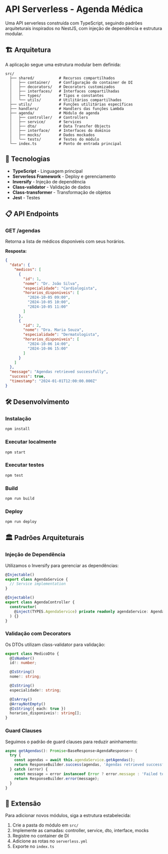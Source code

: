 # API Serverless - Agenda Médica

Uma API serverless construída com TypeScript, seguindo padrões arquiteturais inspirados no NestJS, com injeção de dependência e estrutura modular.

## 🏗️ Arquitetura

A aplicação segue uma estrutura modular bem definida:

```
src/
  ├── shared/           # Recursos compartilhados
  │   ├── container/    # Configuração do container de DI
  │   ├── decorators/   # Decorators customizados
  │   ├── interfaces/   # Interfaces compartilhadas
  │   ├── types/        # Tipos e constantes
  │   └── utils/        # Utilitários compartilhados
  ├── utils/            # Funções utilitárias específicas
  ├── handlers/         # Handlers das funções Lambda
  ├── agenda/           # Módulo de agenda
  │   ├── controller/   # Controllers
  │   ├── service/      # Services
  │   ├── dto/          # Data Transfer Objects
  │   ├── interface/    # Interfaces do domínio
  │   ├── mocks/        # Dados mockados
  │   └── tests/        # Testes do módulo
  └── index.ts          # Ponto de entrada principal
```

## 🚀 Tecnologias

- **TypeScript** - Linguagem principal
- **Serverless Framework** - Deploy e gerenciamento
- **Inversify** - Injeção de dependência
- **Class-validator** - Validação de dados
- **Class-transformer** - Transformação de objetos
- **Jest** - Testes

## 📋 API Endpoints

### GET /agendas
Retorna a lista de médicos disponíveis com seus horários.

**Resposta:**
```json
{
  "data": {
    "medicos": [
      {
        "id": 1,
        "nome": "Dr. João Silva",
        "especialidade": "Cardiologista",
        "horarios_disponiveis": [
          "2024-10-05 09:00",
          "2024-10-05 10:00",
          "2024-10-05 11:00"
        ]
      },
      {
        "id": 2,
        "nome": "Dra. Maria Souza",
        "especialidade": "Dermatologista",
        "horarios_disponiveis": [
          "2024-10-06 14:00",
          "2024-10-06 15:00"
        ]
      }
    ]
  },
  "message": "Agendas retrieved successfully",
  "success": true,
  "timestamp": "2024-01-01T12:00:00.000Z"
}
```

## 🛠️ Desenvolvimento

### Instalação
```bash
npm install
```

### Executar localmente
```bash
npm start
```

### Executar testes
```bash
npm test
```

### Build
```bash
npm run build
```

### Deploy
```bash
npm run deploy
```

## 🏛️ Padrões Arquiteturais

### Injeção de Dependência
Utilizamos o Inversify para gerenciar as dependências:

```typescript
@Injectable()
export class AgendaService {
  // Service implementation
}

@Injectable()
export class AgendaController {
  constructor(
    @inject(TYPES.AgendaService) private readonly agendaService: AgendaService
  ) {}
}
```

### Validação com Decorators
Os DTOs utilizam class-validator para validação:

```typescript
export class MedicoDto {
  @IsNumber()
  id!: number;

  @IsString()
  nome!: string;

  @IsString()
  especialidade!: string;

  @IsArray()
  @ArrayNotEmpty()
  @IsString({ each: true })
  horarios_disponiveis!: string[];
}
```

### Guard Clauses
Seguimos o padrão de guard clauses para reduzir aninhamento:

```typescript
async getAgendas(): Promise<BaseResponse<AgendaResponse>> {
  try {
    const agendas = await this.agendaService.getAgendas();
    return ResponseBuilder.success(agendas, 'Agendas retrieved successfully');
  } catch (error) {
    const message = error instanceof Error ? error.message : 'Failed to retrieve agendas';
    return ResponseBuilder.error(message);
  }
}
```

## 📝 Extensão

Para adicionar novos módulos, siga a estrutura estabelecida:

1. Crie a pasta do módulo em `src/`
2. Implemente as camadas: controller, service, dto, interface, mocks
3. Registre no container de DI
4. Adicione as rotas no `serverless.yml`
5. Exporte no `index.ts` 